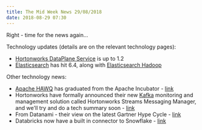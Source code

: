 ```yaml
---
title: The Mid Week News 29/08/2018
date: 2018-08-29 07:30
---
```

Right - time for the news again...
<!--more-->

Technology updates (details are on the relevant technology pages):

* [Hortonworks DataPlane Service](/technologies/hortonworks-dataplane-service/) is up to 1.2
* [Elasticsearch](/technologies/elasticsearch/) has hit 6.4, along with [Elasticsearch Hadoop](/technologies/elasticsearch-hadoop/)

Other technology news:

* [Apache HAWQ](/technologies/apache-hawq/) has graduated from the Apache Incubator - [link](https://blogs.apache.org/foundation/entry/the-apache-software-foundation-announces38)
* Hortonworks have formally announced their new [Kafka](/technologies/apache-kafka/) monitoring and management solution called Hortonworks Streams Messaging Manager, and we'll try and do a tech summary soon - [link](https://hortonworks.com/blog/introducing-hortonworks-streams-messaging-manager-smm/)
* From Datanami - their view on the latest Gartner Hype Cycle - [link](https://www.datanami.com/2018/08/27/gartner-sees-ai-democratized-in-latest-hype-cycle/)
* Databricks now have a built in connector to Snowflake - [link](https://databricks.com/blog/2018/08/27/by-customer-demand-databricks-and-snowflake-integration.html)